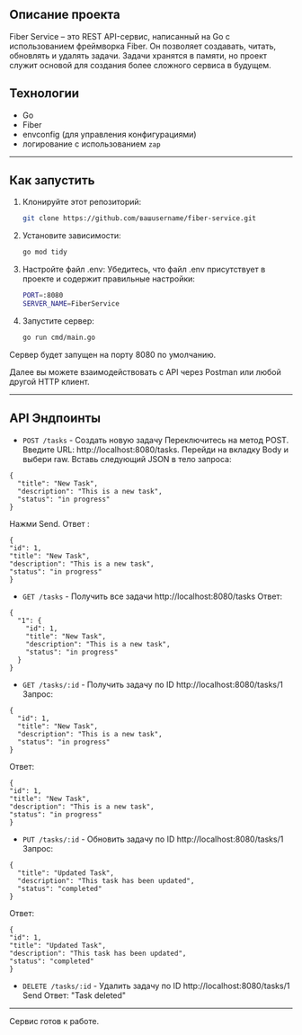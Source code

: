 ## **Описание проекта**

Fiber Service – это REST API-сервис, написанный на Go с использованием фреймворка Fiber. Он позволяет создавать, читать, обновлять и удалять задачи. Задачи хранятся в памяти, но проект
служит основой для создания более сложного сервиса в будущем.

## Технологии
- Go
- Fiber
- envconfig (для управления конфигурациями)
- логирование с использованием `zap`

---
## Как запустить
1. Клонируйте этот репозиторий:
   ```bash
   git clone https://github.com/вашusername/fiber-service.git
   ```
2. Установите зависимости:
   ```bash
   go mod tidy
   ```
3. Настройте файл .env: Убедитесь, что файл .env присутствует в проекте и содержит правильные настройки:
   ```bash
   PORT=:8080
   SERVER_NAME=FiberService
   ```
4. Запустите сервер:
   ```bash
   go run cmd/main.go
   ```

Сервер будет запущен на порту 8080 по умолчанию.

Далее вы можете взаимодействовать с API через Postman или любой другой HTTP клиент.

---
## API Эндпоинты
- `POST /tasks` - Создать новую задачу
Переключитесь на метод POST.
Введите URL: http://localhost:8080/tasks.
Перейди на вкладку Body и выбери raw. Вставь следующий JSON в тело запроса:
```
{
  "title": "New Task",
  "description": "This is a new task",
  "status": "in progress"
}
```
Нажми Send. 
Ответ :
```
{
"id": 1,
"title": "New Task",
"description": "This is a new task",
"status": "in progress"
}
```
- `GET /tasks` - Получить все задачи
  http://localhost:8080/tasks
Ответ:
```
{
  "1": {
    "id": 1,
    "title": "New Task",
    "description": "This is a new task",
    "status": "in progress"
  }
}
```
- `GET /tasks/:id` - Получить задачу по ID
  http://localhost:8080/tasks/1
Запрос:
```
{
  "id": 1,
  "title": "New Task",
  "description": "This is a new task",
  "status": "in progress"
}
```
Ответ:
```
{
"id": 1,
"title": "New Task",
"description": "This is a new task",
"status": "in progress"
}
```

- `PUT /tasks/:id` - Обновить задачу по ID
  http://localhost:8080/tasks/1
Запрос:
```
{
  "title": "Updated Task",
  "description": "This task has been updated",
  "status": "completed"
}
```
Ответ:
```
{
"id": 1,
"title": "Updated Task",
"description": "This task has been updated",
"status": "completed"
}
```
- `DELETE /tasks/:id` - Удалить задачу по ID
  http://localhost:8080/tasks/1
  Send
  Ответ: "Task deleted"

---

Сервис готов к работе.